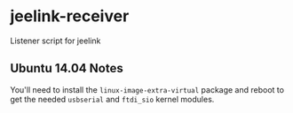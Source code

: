 jeelink-receiver
================

Listener script for jeelink

Ubuntu 14.04 Notes
------------------

You'll need to install the `linux-image-extra-virtual` package and reboot to get the needed `usbserial` and `ftdi_sio` kernel modules.
